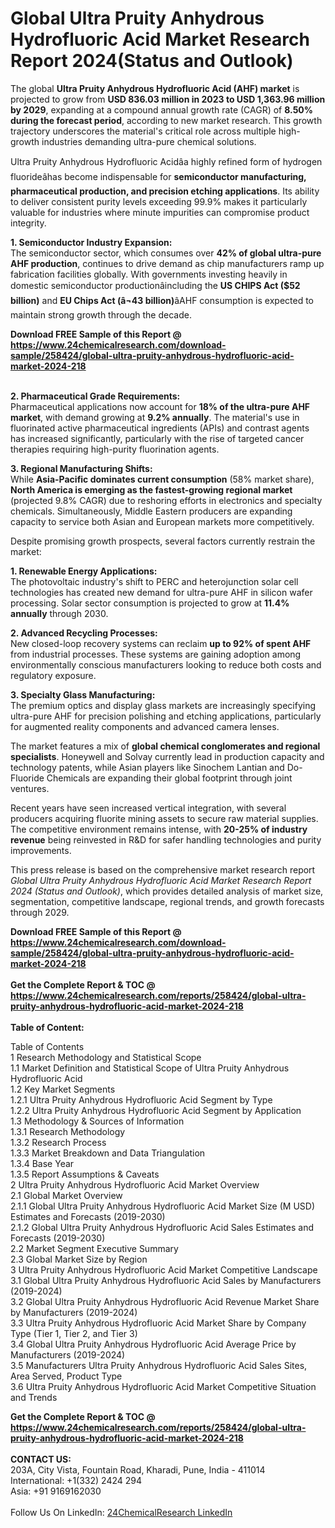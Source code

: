 <h1>Global Ultra Pruity Anhydrous Hydrofluoric Acid Market Research Report 2024(Status and Outlook)</h1><p>The global <strong>Ultra Pruity Anhydrous Hydrofluoric Acid (AHF) market</strong> is projected to grow from <strong>USD 836.03 million in 2023 to USD 1,363.96 million by 2029</strong>, expanding at a compound annual growth rate (CAGR) of <strong>8.50% during the forecast period</strong>, according to new market research. This growth trajectory underscores the material's critical role across multiple high-growth industries demanding ultra-pure chemical solutions.</p><p>Ultra Pruity Anhydrous Hydrofluoric Acidâa highly refined form of hydrogen fluorideâhas become indispensable for <strong>semiconductor manufacturing, pharmaceutical production, and precision etching applications</strong>. Its ability to deliver consistent purity levels exceeding 99.9% makes it particularly valuable for industries where minute impurities can compromise product integrity.</p><p><strong>1. Semiconductor Industry Expansion:</strong><br>
The semiconductor sector, which consumes over <strong>42% of global ultra-pure AHF production</strong>, continues to drive demand as chip manufacturers ramp up fabrication facilities globally. With governments investing heavily in domestic semiconductor productionâincluding the <strong>US CHIPS Act ($52 billion)</strong> and <strong>EU Chips Act (â¬43 billion)</strong>âAHF consumption is expected to maintain strong growth through the decade.</p><div><b>Download FREE Sample of this Report @ 
            <a href="https://www.24chemicalresearch.com/download-sample/258424/global-ultra-pruity-anhydrous-hydrofluoric-acid-market-2024-218">
            https://www.24chemicalresearch.com/download-sample/258424/global-ultra-pruity-anhydrous-hydrofluoric-acid-market-2024-218</a></b></div><br><p><strong>2. Pharmaceutical Grade Requirements:</strong><br>
Pharmaceutical applications now account for <strong>18% of the ultra-pure AHF market</strong>, with demand growing at <strong>9.2% annually</strong>. The material's use in fluorinated active pharmaceutical ingredients (APIs) and contrast agents has increased significantly, particularly with the rise of targeted cancer therapies requiring high-purity fluorination agents.</p><p><strong>3. Regional Manufacturing Shifts:</strong><br>
While <strong>Asia-Pacific dominates current consumption</strong> (58% market share), <strong>North America is emerging as the fastest-growing regional market</strong> (projected 9.8% CAGR) due to reshoring efforts in electronics and specialty chemicals. Simultaneously, Middle Eastern producers are expanding capacity to service both Asian and European markets more competitively.</p><p>Despite promising growth prospects, several factors currently restrain the market:</p><p><strong>1. Renewable Energy Applications:</strong><br>
The photovoltaic industry's shift to PERC and heterojunction solar cell technologies has created new demand for ultra-pure AHF in silicon wafer processing. Solar sector consumption is projected to grow at <strong>11.4% annually</strong> through 2030.</p><p><strong>2. Advanced Recycling Processes:</strong><br>
New closed-loop recovery systems can reclaim <strong>up to 92% of spent AHF</strong> from industrial processes. These systems are gaining adoption among environmentally conscious manufacturers looking to reduce both costs and regulatory exposure.</p><p><strong>3. Specialty Glass Manufacturing:</strong><br>
The premium optics and display glass markets are increasingly specifying ultra-pure AHF for precision polishing and etching applications, particularly for augmented reality components and advanced camera lenses.</p><p>The market features a mix of <strong>global chemical conglomerates and regional specialists</strong>. Honeywell and Solvay currently lead in production capacity and technology patents, while Asian players like Sinochem Lantian and Do-Fluoride Chemicals are expanding their global footprint through joint ventures.</p><p>Recent years have seen increased vertical integration, with several producers acquiring fluorite mining assets to secure raw material supplies. The competitive environment remains intense, with <strong>20-25% of industry revenue</strong> being reinvested in R&amp;D for safer handling technologies and purity improvements.</p><p>This press release is based on the comprehensive market research report <em>Global Ultra Pruity Anhydrous Hydrofluoric Acid Market Research Report 2024 (Status and Outlook)</em>, which provides detailed analysis of market size, segmentation, competitive landscape, regional trends, and growth forecasts through 2029.</p><div><b>Download FREE Sample of this Report @ 
            <a href="https://www.24chemicalresearch.com/download-sample/258424/global-ultra-pruity-anhydrous-hydrofluoric-acid-market-2024-218">
            https://www.24chemicalresearch.com/download-sample/258424/global-ultra-pruity-anhydrous-hydrofluoric-acid-market-2024-218</a></b></div><br><div><b>Get the Complete Report & TOC @ 
            <a href="https://www.24chemicalresearch.com/reports/258424/global-ultra-pruity-anhydrous-hydrofluoric-acid-market-2024-218">
            https://www.24chemicalresearch.com/reports/258424/global-ultra-pruity-anhydrous-hydrofluoric-acid-market-2024-218</a></b></div><br>
            <b>Table of Content:</b><p>Table of Contents<br />
1 Research Methodology and Statistical Scope<br />
1.1 Market Definition and Statistical Scope of Ultra Pruity Anhydrous Hydrofluoric Acid<br />
1.2 Key Market Segments<br />
1.2.1 Ultra Pruity Anhydrous Hydrofluoric Acid Segment by Type<br />
1.2.2 Ultra Pruity Anhydrous Hydrofluoric Acid Segment by Application<br />
1.3 Methodology & Sources of Information<br />
1.3.1 Research Methodology<br />
1.3.2 Research Process<br />
1.3.3 Market Breakdown and Data Triangulation<br />
1.3.4 Base Year<br />
1.3.5 Report Assumptions & Caveats<br />
2 Ultra Pruity Anhydrous Hydrofluoric Acid Market Overview<br />
2.1 Global Market Overview<br />
2.1.1 Global Ultra Pruity Anhydrous Hydrofluoric Acid Market Size (M USD) Estimates and Forecasts (2019-2030)<br />
2.1.2 Global Ultra Pruity Anhydrous Hydrofluoric Acid Sales Estimates and Forecasts (2019-2030)<br />
2.2 Market Segment Executive Summary<br />
2.3 Global Market Size by Region<br />
3 Ultra Pruity Anhydrous Hydrofluoric Acid Market Competitive Landscape<br />
3.1 Global Ultra Pruity Anhydrous Hydrofluoric Acid Sales by Manufacturers (2019-2024)<br />
3.2 Global Ultra Pruity Anhydrous Hydrofluoric Acid Revenue Market Share by Manufacturers (2019-2024)<br />
3.3 Ultra Pruity Anhydrous Hydrofluoric Acid Market Share by Company Type (Tier 1, Tier 2, and Tier 3)<br />
3.4 Global Ultra Pruity Anhydrous Hydrofluoric Acid Average Price by Manufacturers (2019-2024)<br />
3.5 Manufacturers Ultra Pruity Anhydrous Hydrofluoric Acid Sales Sites, Area Served, Product Type<br />
3.6 Ultra Pruity Anhydrous Hydrofluoric Acid Market Competitive Situation and Trends<br />
</p><div><b>Get the Complete Report & TOC @ 
            <a href="https://www.24chemicalresearch.com/reports/258424/global-ultra-pruity-anhydrous-hydrofluoric-acid-market-2024-218">
            https://www.24chemicalresearch.com/reports/258424/global-ultra-pruity-anhydrous-hydrofluoric-acid-market-2024-218</a></b></div><br><b>CONTACT US:</b><br>
            203A, City Vista, Fountain Road, Kharadi, Pune, India - 411014<br>
            International: +1(332) 2424 294<br>
            Asia: +91 9169162030 <br><br>
            Follow Us On LinkedIn: <a href="https://www.linkedin.com/company/24chemicalresearch/">24ChemicalResearch LinkedIn</a>